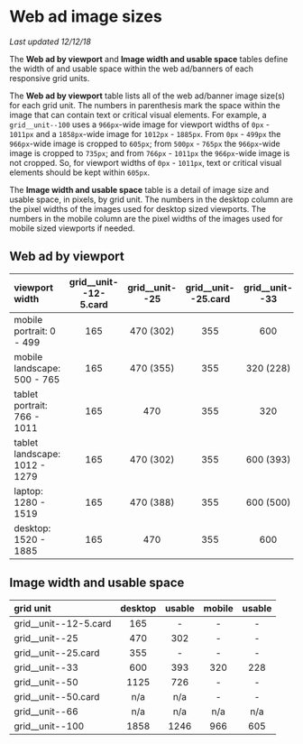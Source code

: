 # Web ad image sizes
_Last updated 12/12/18_

The __Web ad by viewport__ and __Image width and usable space__ tables define the width of and usable space within the web ad/banners of each responsive grid units.

The __Web ad by viewport__ table lists all of the web ad/banner image size(s) for each grid unit. The numbers in parenthesis mark the space within the image that can contain text or critical visual elements. For example, a `grid__unit--100` uses a `966px`-wide image for viewport widths of `0px` - `1011px` and a `1858px`-wide image for `1012px` - `1885px`. From `0px` - `499px` the `966px`-wide image is cropped to `605px`; from `500px` - `765px` the `966px`-wide image is cropped to `735px`; and from `766px` - `1011px` the `966px`-wide image is not cropped. So, for viewport widths of `0px` - `1011px`, text or critical visual elements should be kept within `605px`.

The __Image width and usable space__ table is a detail of image size and usable space, in pixels, by grid unit. The numbers in the desktop column are the pixel widths of the images used for desktop sized viewports. The numbers in the mobile column are the pixel widths of the images used for mobile sized viewports if needed.

## Web ad by viewport 
| viewport width 					| grid__unit--12-5.card	| grid__unit--25 	| grid__unit--25.card	| grid__unit--33	| grid__unit--50	| grid__unit--50.card	| grid__unit--66	| grid__unit--100	|
| :---								| :---:					| :---:				| :---:					| :---:				| :---:				| :---:					| :---:				| :---:				|
| mobile portrait: 0 - 499			| 165 					| 470 (302)			| 355 					| 600				| 1125 (726)		| n/a					| n/a				| 966 (605)			|
| mobile landscape: 500 - 765		| 165 					| 470 (355)			| 355 					| 320 (228)			| 1125 (726)		| n/a					| n/a				| 966 (735)			|
| tablet portrait: 766 - 1011		| 165 					| 470				| 355 					| 320 				| 1125				| n/a					| n/a				| 966				|
| tablet landscape: 1012 - 1279		| 165 					| 470 (302)			| 355 					| 600 (393)			| 1125 (749)		| n/a					| n/a				| 1858 (1246)		|
| laptop: 1280 - 1519				| 165 					| 470 (388)			| 355 					| 600 (500)			| 1125 (944)		| n/a					| n/a				| 1858 (1560)		|
| desktop: 1520 - 1885				| 165 					| 470				| 355 					| 600 				| 1125				| n/a					| n/a				| 1858				|

## Image width and usable space
| grid unit 			| desktop 	| usable	| mobile	| usable	|
| :---					| :---:		| :---:		| :---:		| :---:		|
| grid__unit--12-5.card	| 165		| -			| -			| -			|
| grid__unit--25		| 470		| 302		| - 		| - 		|
| grid__unit--25.card	| 355		| - 		| -			| -			|
| grid__unit--33		| 600		| 393		| 320		| 228		|
| grid__unit--50		| 1125		| 726		| -			| -			|
| grid__unit--50.card	| n/a		| n/a		| -			| -			|
| grid__unit--66		| n/a		| n/a		| n/a		| n/a		|
| grid__unit--100		| 1858		| 1246		| 966		| 605		|